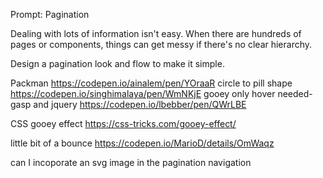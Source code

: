 Prompt: Pagination

Dealing with lots of information isn't easy. When there are hundreds of pages or components, things can get messy if there's no clear hierarchy.

Design a pagination look and flow to make it simple.

Packman
https://codepen.io/ainalem/pen/YOraaR
circle to pill shape
https://codepen.io/singhimalaya/pen/WmNKjE
gooey only hover needed- gasp and jquery
https://codepen.io/lbebber/pen/QWrLBE

CSS gooey effect
https://css-tricks.com/gooey-effect/

little bit of a bounce
https://codepen.io/MarioD/details/OmWaqz

can I incoporate an svg image in the pagination navigation
